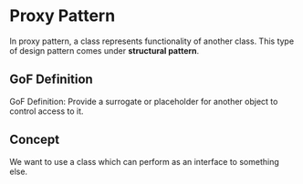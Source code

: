 # Proxy Pattern

In proxy pattern, a class represents functionality of another class. This type of design pattern comes under **structural pattern**.

## GoF Definition

GoF Definition: Provide a surrogate or placeholder for another object to control access to it.

## Concept

We want to use a class which can perform as an interface to something else.
